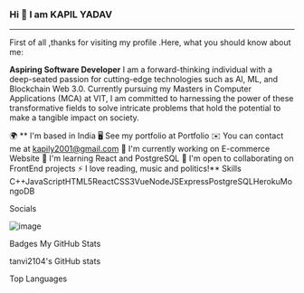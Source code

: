 ### Hi 👋 I am KAPIL YADAV
--------------------------------------------------------------------------------------------------------------------------------------------------------------------------------
First of all ,thanks for visiting my profile .Here, what you should know about me:

**Aspiring Software Developer**
I am a forward-thinking individual with a deep-seated passion for cutting-edge technologies such as AI, ML, and Blockchain Web 3.0. Currently pursuing my Masters in Computer Applications (MCA) at VIT, I am committed to harnessing the power of these transformative fields to solve intricate problems that hold the potential to make a tangible impact on society.

🌍 ** I'm based in India
🖥️  See my portfolio at Portfolio
✉️  You can contact me at kapily2001@gmail.com
🚀  I'm currently working on E-commerce Website
🧠  I'm learning React and PostgreSQL
🤝  I'm open to collaborating on FrontEnd projects
⚡  I love reading, music and politics!**
Skills
C++JavaScriptHTML5ReactCSS3VueNodeJSExpressPostgreSQLHerokuMongoDB

Socials

![image](https://github.com/Kapcool12/Kapcool12/assets/94378669/c036f3a0-5646-4d12-9f69-6fcfe0ffb317)


Badges
My GitHub Stats

tanvi2104's GitHub stats

Top Languages



<!--
**Kapcool12/Kapcool12** is a ✨ _special_ ✨ repository because its `README.md` (this file) appears on your GitHub profile.

Here are some ideas to get you started:

- 🔭 I’m currently working on ...
- 🌱 I’m currently learning ...
- 👯 I’m looking to collaborate on ...
- 🤔 I’m looking for help with ...
- 💬 Ask me about ...
- 📫 How to reach me: ...
- 😄 Pronouns: ...
- ⚡ Fun fact: ...
-->
